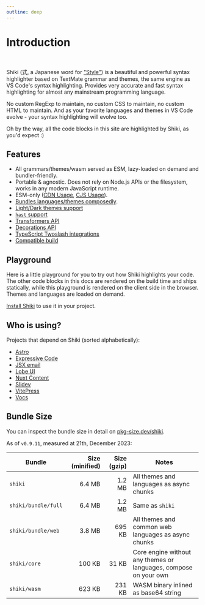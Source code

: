 ```yaml
---
outline: deep
---
```


# Introduction

<br>

<span text-brand-yellow text-xl>Shiki</span> <span op75>(式, a Japanese word for ["Style"](https://jisho.org/word/%E5%BC%8F))</span> is a beautiful and powerful syntax highlighter based on TextMate grammar and themes, the same engine as VS Code's syntax highlighting. Provides very accurate and fast syntax highlighting for almost any mainstream programming language.

No custom RegExp to maintain, no custom CSS to maintain, no custom HTML to maintain. And as your favorite languages and themes in VS Code evolve - your syntax highlighting will evolve too.

Oh by the way, all the code blocks in this site are highlighted by Shiki, as you'd expect \:)

## Features

- All grammars/themes/wasm served as ESM, lazy-loaded on demand and bundler-friendly.
- Portable & agnostic. Does not rely on Node.js APIs or the filesystem, works in any modern JavaScript runtime.
- ESM-only ([CDN Usage](/guide/install#cdn-usage), [CJS Usage](/guide/install#cjs-usage)).
- [Bundles languages/themes composedly](/guide/install#fine-grained-bundle).
- [Light/Dark themes support](/guide/dual-themes)
- [`hast` support](/guide/transformers#codetohast)
- [Transformers API](/guide/transformers)
- [Decorations API](/guide/decorations)
- [TypeScript Twoslash integrations](/packages/twoslash)
- [Compatible build](/guide/compat)

## Playground

Here is a little playground for you to try out how Shiki highlights your code. The other code blocks in this docs are rendered on the build time and ships statically, while this playground is rendered on the client side in the browser. Themes and languages are loaded on demand.

<ShikiMiniPlayground />

[Install Shiki](/guide/install) to use it in your project.

## Who is using?

Projects that depend on Shiki (sorted alphabetically):

- [Astro](https://docs.astro.build/en/guides/markdown-content/#syntax-highlighting)
- [Expressive Code](https://expressive-code.com/)
- [JSX email](https://jsx.email/)
- [Lobe UI](https://github.com/lobehub/lobe-ui)
- [Nuxt Content](https://content.nuxt.com/usage/markdown#code-highlighting)
- [Slidev](https://sli.dev/custom/highlighters.html#highlighters)
- [VitePress](https://vitepress.dev/guide/markdown#syntax-highlighting-in-code-blocks)
- [Vocs](https://github.com/wevm/vocs)

## Bundle Size

You can inspect the bundle size in detail on [pkg-size.dev/shiki](https://pkg-size.dev/shiki).

As of `v0.9.11`, measured at 21th, December 2023:

| Bundle              | Size (minified) | Size (gzip) | Notes                                                            |
| ------------------- | --------------: | ----------: | ---------------------------------------------------------------- |
| `shiki`             |          6.4 MB |      1.2 MB | All themes and languages as async chunks                         |
| `shiki/bundle/full` |          6.4 MB |      1.2 MB | Same as `shiki`                                                  |
| `shiki/bundle/web`  |          3.8 MB |      695 KB | All themes and common web languages as async chunks              |
| `shiki/core`        |          100 KB |       31 KB | Core engine without any themes or languages, compose on your own |
| `shiki/wasm`        |          623 KB |      231 KB | WASM binary inlined as base64 string                             |
